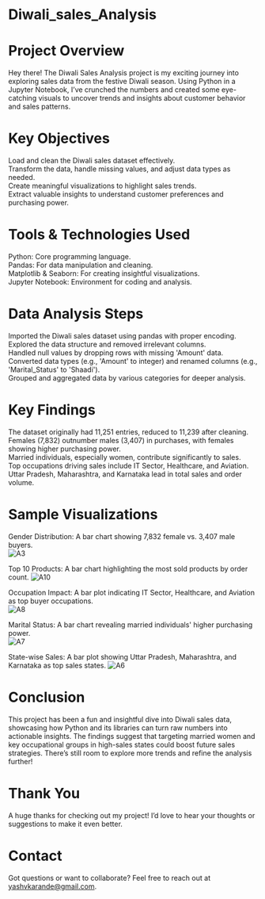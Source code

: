 # Diwali_sales_Analysis

# Project Overview

Hey there! The Diwali Sales Analysis project is my exciting journey into exploring sales data from the festive Diwali season. Using Python in a Jupyter Notebook, I’ve crunched the numbers and created some eye-catching visuals to uncover trends and insights about customer behavior and sales patterns.

# Key Objectives

Load and clean the Diwali sales dataset effectively.  
Transform the data, handle missing values, and adjust data types as needed.  
Create meaningful visualizations to highlight sales trends.  
Extract valuable insights to understand customer preferences and purchasing power.

# Tools & Technologies Used

Python: Core programming language.  
Pandas: For data manipulation and cleaning.  
Matplotlib & Seaborn: For creating insightful visualizations.  
Jupyter Notebook: Environment for coding and analysis.

# Data Analysis Steps

Imported the Diwali sales dataset using pandas with proper encoding.  
Explored the data structure and removed irrelevant columns.  
Handled null values by dropping rows with missing 'Amount' data.  
Converted data types (e.g., 'Amount' to integer) and renamed columns (e.g., 'Marital_Status' to 'Shaadi').  
Grouped and aggregated data by various categories for deeper analysis.

# Key Findings

The dataset originally had 11,251 entries, reduced to 11,239 after cleaning.  
Females (7,832) outnumber males (3,407) in purchases, with females showing higher purchasing power.  
Married individuals, especially women, contribute significantly to sales.  
Top occupations driving sales include IT Sector, Healthcare, and Aviation.  
Uttar Pradesh, Maharashtra, and Karnataka lead in total sales and order volume.

# Sample Visualizations

Gender Distribution: A bar chart showing 7,832 female vs. 3,407 male buyers.  
![A3](https://github.com/user-attachments/assets/8145532e-2ebb-4eb8-9853-2ee778a4f0b2)

Top 10 Products: A bar chart highlighting the most sold products by order count. 
![A10](https://github.com/user-attachments/assets/7c4b6fc4-c791-4c1f-93bf-7f349a89590d)

Occupation Impact: A bar plot indicating IT Sector, Healthcare, and Aviation as top buyer occupations.  
![A8](https://github.com/user-attachments/assets/78787179-eda2-47f6-886d-20f33dca6b7c)

Marital Status: A bar chart revealing married individuals' higher purchasing power.  
![A7](https://github.com/user-attachments/assets/55220304-76f3-4173-9bc5-c44b0402bff3)

State-wise Sales: A bar plot showing Uttar Pradesh, Maharashtra, and Karnataka as top sales states.
![A6](https://github.com/user-attachments/assets/4b4ee4f1-62f2-4b96-ae9a-30693617a86f)


# Conclusion

This project has been a fun and insightful dive into Diwali sales data, showcasing how Python and its libraries can turn raw numbers into actionable insights. The findings suggest that targeting married women and key occupational groups in high-sales states could boost future sales strategies. There’s still room to explore more trends and refine the analysis further!

# Thank You

A huge thanks for checking out my project! I’d love to hear your thoughts or suggestions to make it even better.

# Contact
Got questions or want to collaborate? Feel free to reach out at yashvkarande@gmail.com.
